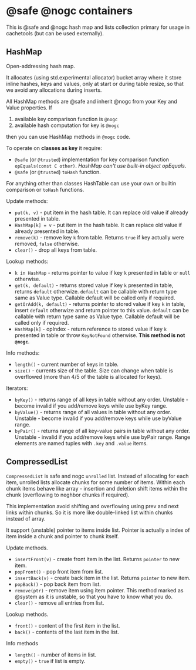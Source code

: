 # @safe @nogc containers #

This is @safe and @nogc hash map and lists collection primary for usage in cachetools (but can be used externally).

## HashMap ##

Open-addressing hash map.

It allocates (using std.experimental allocator) bucket array where it store inline hashes, keys and values, only at start or during table resize, so that we avoid any allocations during inserts.

All HashMap methods are @safe and inherit @nogc from your Key and Value properties. If

1. available key comparison function is `@nogc`
1. available hash computation for key is `@nogc`

then you can use HashMap methods in `@nogc` code.


To operate on **classes as key** it require:

* `@safe` (or `@trusted`) implementation for key comparison function `opEquals(const C other)`. *HashMap can't use built-in object opEquals*.
* `@safe` (or `@trusted`) `toHash` function.

For anything other than classes HashTable can use your own or builtin comparison or `toHash` functions.

Update methods:

* `put(k, v)` - put item in the hash table. It can replace old value if already presented in table.
* `HashMap[k] = v` - put item in the hash table. It can replace old value if already presented in table.
* `remove(k)` - remove key `k` from table. Returns `true` if key actually were removed, `false` otherwise.
* `clear()` - drop all keys from table.

Lookup methods:

* `k in HashMap` - returns pointer to value if key `k` presented in table or `null` otherwise.
* `get(k, default)` - returns stored value if key `k` presented in table, returns `default` otherwize. `default` can be callable with return type same as Value type. Callable default will be called only if required.
* `getOrAdd(k, default)` - returns pointer to stored value if key `k` in table, insert `default` otherwize and return pointer to this value. `default` can be callable with return type same as Value type. Callable default will be called only if required.
* `HashMap[k]` - opIndex - return reference to stored value if key `k` presented in table or throw `KeyNotFound` otherwise. **This method is not `@nogc`**.

Info methods:

* `length()` - current number of keys in table.
* `size()` - currents size of the table. Size can change when table is overflowed (more than 4/5 of the table is allocated for keys).

Iterators:
* `byKey()` - returns range of all keys in table without any order. Unstable - become invalid if you add/remove keys while use byKey range.
* `byValue()` - returns range of all values in table without any order. Unstable - become invalid if you add/remove keys while use byValue range.
* `byPair()` - returns range of all key-value pairs in table without any order. Unstable - invalid if you add/remove keys while use byPair range. Range elements are named tuples with `.key` and `.value` items.

## CompressedList ##

`CompressedList` is safe and nogc `unrolled` list. Instead of allocating for each item, unrolled lists allocate chunks for some number of items. Within each chunk items behave like array - insertion and deletion shift items within the chunk (overflowing to neghbor chunks if required).

This implementation avoid shifting and overflowing using prev and next links within chunks. So it is more like double-linked list within chunks instead of array.

It support (unstable) pointer to items inside list. Pointer is actually a index of item inside a chunk and pointer to chunk itself.

Update methods.

* `insertFront(v)` - create front item in the list.
Returns `pointer` to new item.
* `popFront()` - pop front item from list.
* `insertBack(v)` - create back item in the list.
Returns `pointer` to new item.
* `popBack()` - pop back item from list.
* `remove(ptr)` - remove item using item pointer. This method marked as @system as it is unstable, so that you have to know what you do.
* `clear()` - remove all entries from list.

Lookup methods.
* `front()` - content of the first item in the list.
* `back()` - contents of the last item in the list.

Info methods
* `length()` - number of items in list.
* `empty()` - `true` if list is empty.